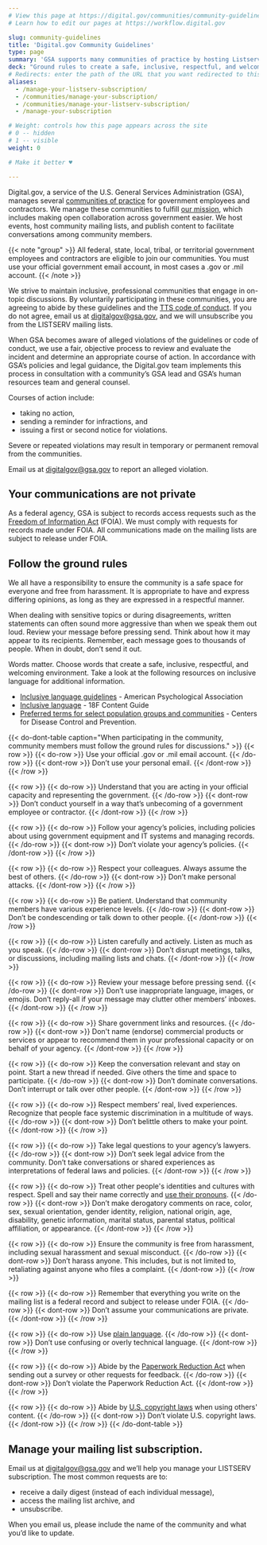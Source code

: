 ```yaml
---
# View this page at https://digital.gov/communities/community-guidelines
# Learn how to edit our pages at https://workflow.digital.gov

slug: community-guidelines
title: 'Digital.gov Community Guidelines'
type: page
summary: 'GSA supports many communities of practice by hosting Listservs which provide our Digital.gov community with an easy way to collaborate, ask questions, and share information.'
deck: "Ground rules to create a safe, inclusive, respectful, and welcoming environment"
# Redirects: enter the path of the URL that you want redirected to this page. The 4th one is temporary until we can build 2nd page
aliases:
  - /manage-your-listserv-subscription/
  - /communities/manage-your-subscription/
  - /communities/manage-your-listserv-subscription/
  - /manage-your-subscription

# Weight: controls how this page appears across the site
# 0 -- hidden
# 1 -- visible
weight: 0

# Make it better ♥

---
```


Digital.gov, a service of the U.S. General Services Administration (GSA), manages several [communities of practice](https://digital.gov/communities/) for government employees and contractors. We manage these communities to fulfill [our mission](https://digital.gov/about/), which includes making open collaboration across government easier. We host events, host community mailing lists, and publish content to facilitate conversations among community members.

{{< note "group" >}}
All federal, state, local, tribal, or territorial government employees and contractors are eligible to join our communities. You must use your official government email account, in most cases a .gov or .mil account.
{{< /note >}}

We strive to maintain inclusive, professional communities that engage in on-topic discussions. By voluntarily participating in these communities, you are agreeing to abide by these guidelines and the [TTS code of conduct](https://handbook.tts.gsa.gov/about-us/code-of-conduct/). If you do not agree, email us at [digitalgov@gsa.gov](mailto:digitalgov@gsa.gov), and we will unsubscribe you from the LISTSERV mailing lists.

When GSA becomes aware of alleged violations of the guidelines or code of conduct, we use a fair, objective process to review and evaluate the incident and determine an appropriate course of action. In accordance with GSA’s policies and legal guidance, the Digital.gov team implements this process in consultation with a community’s GSA lead and GSA’s human resources team and general counsel.

Courses of action include:
* taking no action,
* sending a reminder for infractions, and
* issuing a first or second notice for violations.

Severe or repeated violations may result in temporary or permanent removal from the communities.

Email us at [digitalgov@gsa.gov](mailto:digitalgov@gsa.gov) to report an alleged violation.

## Your communications are not private

As a federal agency, GSA is subject to records access requests such as the [Freedom of Information Act](https://www.gsa.gov/reference/freedom-of-information-act-foia) (FOIA). We must comply with requests for records made under FOIA. All communications made on the mailing lists are subject to release under FOIA.

## Follow the ground rules

We all have a responsibility to ensure the community is a safe space for everyone and free from harassment. It is appropriate to have and express differing opinions, as long as they are expressed in a respectful manner.

When dealing with sensitive topics or during disagreements, written statements can often sound more aggressive than when we speak them out loud. Review your message before pressing send. Think about how it may appear to its recipients. Remember, each message goes to thousands of people. When in doubt, don’t send it out.

Words matter. Choose words that create a safe, inclusive, respectful, and welcoming environment. Take a look at the following resources on inclusive language for additional information.

* [Inclusive language guidelines](https://www.apa.org/about/apa/equity-diversity-inclusion/language-guidelines) - American Psychological Association
* [Inclusive language](https://content-guide.18f.gov/our-style/inclusive-language/) - 18F Content Guide
* [Preferred terms for select population groups and communities](https://www.cdc.gov/healthcommunication/Preferred_Terms.html) - Centers for Disease Control and Prevention.


{{< do-dont-table caption="When participating in the community, community members must follow the ground rules for discussions." >}}
  {{< row >}}
    {{< do-row >}} Use your official .gov or .mil email account. {{< /do-row >}}
    {{< dont-row >}} Don’t use your personal email. {{< /dont-row >}}
  {{< /row >}}

  {{< row >}}
    {{< do-row >}} Understand that you are acting in your official capacity and representing the government. {{< /do-row >}}
    {{< dont-row >}} Don’t conduct yourself in a way that’s unbecoming of a government employee or contractor. {{< /dont-row >}}
  {{< /row >}}

  {{< row >}}
    {{< do-row >}} Follow your agency’s policies, including policies about using government equipment and IT systems and managing records. {{< /do-row >}}
    {{< dont-row >}} Don’t violate your agency’s policies. {{< /dont-row >}}
  {{< /row >}}

  {{< row >}}
    {{< do-row >}} Respect your colleagues. Always assume the best of others. {{< /do-row >}}
    {{< dont-row >}} Don’t make personal attacks. {{< /dont-row >}}
  {{< /row >}}

  {{< row >}}
    {{< do-row >}} Be patient. Understand that community members have various experience levels. {{< /do-row >}}
    {{< dont-row >}} Don’t be condescending or talk down to other people. {{< /dont-row >}}
  {{< /row >}}

  {{< row >}}
    {{< do-row >}} Listen carefully and actively. Listen as much as you speak. {{< /do-row >}}
    {{< dont-row >}} Don’t disrupt meetings, talks, or discussions, including mailing lists and chats. {{< /dont-row >}}
  {{< /row >}}

  {{< row >}}
    {{< do-row >}} Review your message before pressing send. {{< /do-row >}}
    {{< dont-row >}} Don’t use inappropriate language, images, or emojis. Don’t reply-all if your message may clutter other members’ inboxes. {{< /dont-row >}}
  {{< /row >}}

  {{< row >}}
    {{< do-row >}} Share government links and resources. {{< /do-row >}}
    {{< dont-row >}} Don't name (endorse) commercial products or services or appear to recommend them in your professional capacity or on behalf of your agency. {{< /dont-row >}}
  {{< /row >}}

  {{< row >}}
    {{< do-row >}} Keep the conversation relevant and stay on point. Start a new thread if needed. Give others the time and space to participate. {{< /do-row >}}
    {{< dont-row >}} Don’t dominate conversations. Don’t interrupt or talk over other people. {{< /dont-row >}}
  {{< /row >}}

  {{< row >}}
    {{< do-row >}} Respect members’ real, lived experiences. Recognize that people face systemic discrimination in a multitude of ways. {{< /do-row >}}
    {{< dont-row >}} Don’t belittle others to make your point. {{< /dont-row >}}
  {{< /row >}}

  {{< row >}}
    {{< do-row >}} Take legal questions to your agency’s lawyers. {{< /do-row >}}
    {{< dont-row >}} Don’t seek legal advice from the community. Don’t take conversations or shared experiences as interpretations of federal laws and policies. {{< /dont-row >}}
  {{< /row >}}

  {{< row >}}
    {{< do-row >}} Treat other people's identities and cultures with respect. Spell and say their name correctly and [use their pronouns](https://digital.gov/resources/an-introduction-to-pronouns/). {{< /do-row >}}
    {{< dont-row >}} Don’t make derogatory comments on race, color, sex, sexual orientation, gender identity, religion, national origin, age, disability, genetic information, marital status, parental status, political affiliation, or appearance. {{< /dont-row >}}
  {{< /row >}}

  {{< row >}}
    {{< do-row >}} Ensure the community is free from harassment, including sexual harassment and sexual misconduct. {{< /do-row >}}
    {{< dont-row >}} Don’t harass anyone. This includes, but is not limited to, retaliating against anyone who files a complaint. {{< /dont-row >}}
  {{< /row >}}

  {{< row >}}
    {{< do-row >}} Remember that everything you write on the mailing list is a federal record and subject to release under FOIA. {{< /do-row >}}
    {{< dont-row >}} Don’t assume your communications are private. {{< /dont-row >}}
  {{< /row >}}

  {{< row >}}
    {{< do-row >}} Use <a href="https://www.plainlanguage.gov/" class="usa-link usa-link--external">plain language</a>. {{< /do-row >}}
    {{< dont-row >}} Don’t use confusing or overly technical language. {{< /dont-row >}}
  {{< /row >}}

  {{< row >}}
    {{< do-row >}} Abide by the <a href="https://pra.digital.gov/" class="usa-link usa-link--external">Paperwork Reduction Act</a> when sending out a survey or other requests for feedback. {{< /do-row >}}
    {{< dont-row >}} Don’t violate the Paperwork Reduction Act. {{< /dont-row >}}
  {{< /row >}}

  {{< row >}}
    {{< do-row >}} Abide by <a href="https://www.usa.gov/government-works" class="usa-link usa-link--external">U.S. copyright laws</a> when using others' content. {{< /do-row >}}
    {{< dont-row >}} Don’t violate U.S. copyright laws. {{< /dont-row >}}
  {{< /row >}}
{{< /do-dont-table >}}

## Manage your mailing list subscription.
Email us at [digitalgov@gsa.gov](mailto:digitalgov@gsa.gov) and we’ll help you manage your LISTSERV subscription. The most common requests are to:
* receive a daily digest (instead of each individual message),
* access the mailing list archive, and
* unsubscribe.

When you email us, please include the name of the community and what you’d like to update.
